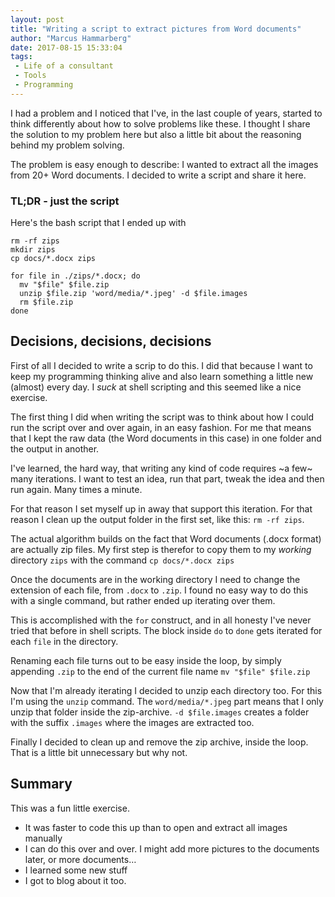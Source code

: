 ```yaml
---
layout: post
title: "Writing a script to extract pictures from Word documents"
author: "Marcus Hammarberg"
date: 2017-08-15 15:33:04
tags:
 - Life of a consultant
 - Tools
 - Programming
---
```


I had a problem and I noticed that I've, in the last couple of years, started to think differently about how to solve problems like these. I thought I share the solution to my problem here but also a little bit about the reasoning behind my problem solving. 

The problem is easy enough to describe: I wanted to extract all the images from 20+ Word documents. I decided to write a script and share it here.

<a name='more'></a>

### TL;DR - just the script

Here's the bash script that I ended up with

```shell
rm -rf zips 
mkdir zips
cp docs/*.docx zips

for file in ./zips/*.docx; do 
  mv "$file" $file.zip
  unzip $file.zip 'word/media/*.jpeg' -d $file.images
  rm $file.zip
done
```

## Decisions, decisions, decisions

First of all I decided to write a scrip to do this. I did that because I want to keep my programming thinking alive and also learn something a little new (almost) every day. I *suck* at shell scripting and this seemed like a nice exercise. 



The first thing I did when writing the script was to think about how I could run the script over and over again, in an easy fashion. For me that means that I kept the raw data (the Word documents in this case) in one folder and the output in another. 

I've learned, the hard way, that writing any kind of code requires ~a few~ many iterations. I want to test an idea, run that part, tweak the idea and then run again. Many times a minute. 

For that reason I set myself up in away that support this iteration. For that reason I clean up the output folder in the first set, like this: `rm -rf zips`. 



The actual algorithm builds on the fact that Word documents (.docx format) are actually zip files. My first step is therefor to copy them to my *working* directory `zips` with the command `cp docs/*.docx zips`

Once the documents are in the working directory I need to change the extension of each file, from `.docx` to `.zip`. I found no easy way to do this with a single command, but rather ended up iterating over them. 

This is accomplished with the `for` construct, and in all honesty I've never tried that before in shell scripts. The block inside `do` to `done` gets iterated for each `file` in the directory. 

Renaming each file turns out to be easy inside the loop, by simply appending `.zip` to the end of the current file name `mv "$file" $file.zip`

Now that I'm already iterating I decided to unzip each directory too. For this I'm using the `unzip` command. The `word/media/*.jpeg` part means that I only unzip that folder inside the zip-archive. `-d $file.images` creates a folder with the suffix `.images` where the images are extracted too. 

Finally I decided to clean up and remove the zip archive, inside the loop. That is a little bit unnecessary but why not. 

## Summary

This was a fun little exercise. 

* It was faster to code this up than to open and extract all images manually
* I can do this over and over. I might add more pictures to the documents later, or more documents…
* I learned some new stuff
* I got to blog about it too. 

